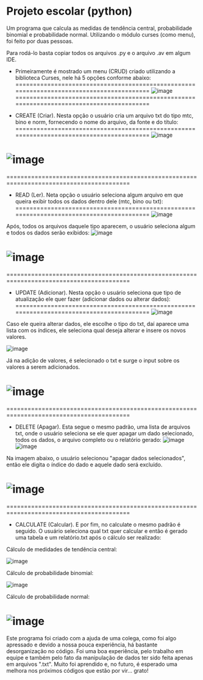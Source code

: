 # Projeto escolar (python)
Um programa que calcula as medidas de tendência central, probabilidade binomial e probabilidade normal. Utilizando o módulo curses (como menu), foi feito por duas pessoas.

Para rodá-lo basta copiar todos os arquivos .py e o arquivo .av em algum IDE.


- Primeiramente é mostrado um menu (CRUD) criado utilizando a biblioteca Curses, nele há 5 opções conforme abaixo:
=========================================================================================
![image](https://github.com/vagnero/SchoolProject/assets/37276509/112948df-f143-41ca-9727-9f86bfbb89e3)
=========================================================================================

- CREATE (Criar). Nesta opção o usuário cria um arquivo txt do tipo mtc, bino e norm, fornecendo o nome do arquivo, da fonte e do título:
=========================================================================================
![image](https://github.com/vagnero/SchoolProject/assets/37276509/566085c9-a8cd-41ba-a8f7-a06ec83ad9cb)

![image](https://github.com/vagnero/SchoolProject/assets/37276509/9a6d1418-fd8e-45d8-a3b3-239f53e3e9a0)
=========================================================================================








=========================================================================================
- READ (Ler). Neta opção o usuário seleciona algum arquivo em que queira exibir todos os dados dentro dele (mtc, bino ou txt):
=========================================================================================
![image](https://github.com/vagnero/SchoolProject/assets/37276509/22621190-ffcc-48d1-b164-8895964871d9)

Após, todos os arquivos daquele tipo aparecem, o usuário seleciona algum e todos os dados serão exibidos:
![image](https://github.com/vagnero/SchoolProject/assets/37276509/f2153e05-ce76-42f9-b962-389958c485f5)

![image](https://github.com/vagnero/SchoolProject/assets/37276509/047a3487-962e-48fe-9f9b-8ee9ccc28705)
=========================================================================================

=========================================================================================
- UPDATE (Adicionar). Nesta opção o usuário seleciona que tipo de atualização ele quer fazer (adicionar dados ou alterar dados):
=========================================================================================
![image](https://github.com/vagnero/SchoolProject/assets/37276509/e8cfbac1-5a12-41fd-884a-294942058d38)

Caso ele queira alterar dados, ele escolhe o tipo do txt, daí aparece uma lista com os índices, ele seleciona qual deseja alterar e insere os novos valores.

![image](https://github.com/vagnero/SchoolProject/assets/37276509/dcb95198-40e5-4aee-a9cb-3f8ec09352e6)

Já na adição de valores, é selecionado o txt e surge o input sobre os valores a serem adicionados.

![image](https://github.com/vagnero/SchoolProject/assets/37276509/54dfe6a9-173f-48c4-9de4-7a522023f3eb)
=========================================================================================


=========================================================================================
- DELETE (Apagar). Esta segue o mesmo padrão, uma lista de arquivos txt, onde o usuário seleciona se ele quer apagar um dado selecionado, todos os dados, o arquivo completo ou o relatório gerado:
![image](https://github.com/vagnero/SchoolProject/assets/37276509/8456f52e-c0cd-464f-b056-f1a7422632b0)
![image](https://github.com/vagnero/SchoolProject/assets/37276509/fe0db608-e0c5-4a79-82c9-2c49c3b598ea) 

Na imagem abaixo, o usuário selecionou "apagar dados selecionados", então ele digita o índice do dado e aquele dado será excluído.

![image](https://github.com/vagnero/SchoolProject/assets/37276509/bbfd0169-733c-4dbf-832b-074425fefc73)
=========================================================================================

=========================================================================================
- CALCULATE (Calcular). E por fim, no calculate o mesmo padrão é seguido. O usuário seleciona qual txt quer calcular e então é gerado uma tabela e um relatório.txt após o cálculo ser realizado:

Cálculo de medidades de tendência central:

![image](https://github.com/vagnero/SchoolProject/assets/37276509/e3c95d47-b404-48f1-a5e2-1b7f091172ea)

Cálculo de probabilidade binomial:

![image](https://github.com/vagnero/SchoolProject/assets/37276509/a6f1b211-c764-45d8-a5b0-d207c23a1b9d)

Cálculo de probabilidade normal:

![image](https://github.com/vagnero/SchoolProject/assets/37276509/a29c9ab7-b7b6-4ea7-bbae-4729c6468b96)
=========================================================================================

Este programa foi criado com a ajuda de uma colega, como foi algo apressado e devido a nossa pouca experiência, há bastante desorganização no código. Foi uma boa experiência, pelo trabalho em equipe e também pelo fato da manipulação de dados ter sido feita apenas em arquivos ".txt". Muito foi aprendido e, no futuro, é esperado uma melhora nos próximos códigos que estão por vir... grato!

